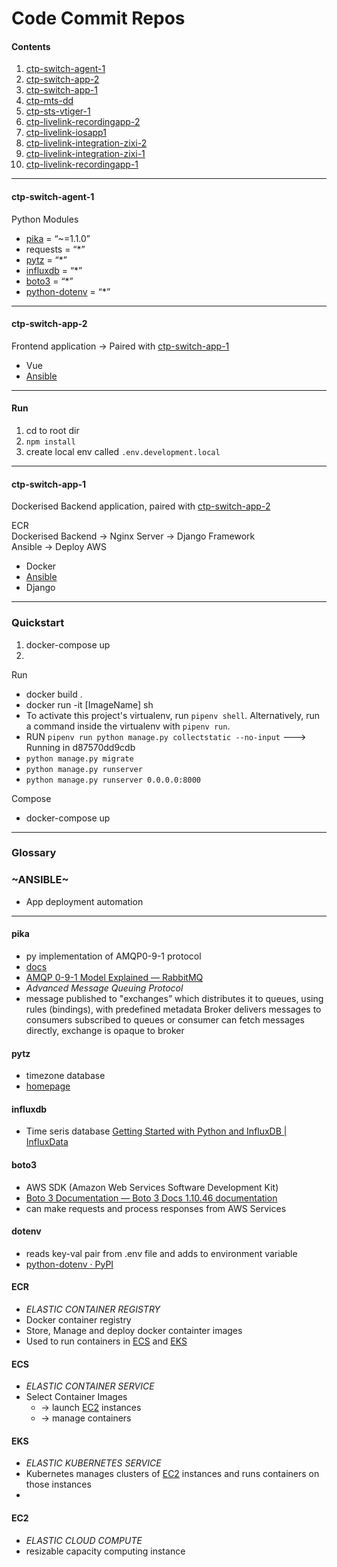 Code Commit Repos
===
#### Contents

1. [ctp-switch-agent-1](#ctp-switch-agent-1)
2. [ctp-switch-app-2](#ctp-switch-app-2)
3. [ctp-switch-app-1](#ctp-switch-app-1)
4. [ctp-mts-dd]()
5. [ctp-sts-vtiger-1](#ctp-sts-vtiger-1)
6. [ctp-livelink-recordingapp-2](#ctp-livelink-recordingapp-2)
7. [ctp-livelink-iosapp1](#ctp-livelink-iosapp1)
8. [ctp-livelink-integration-zixi-2](#ctp-livelink-integration-zixi-2)
9. [ctp-livelink-integration-zixi-1](#ctp-livelink-integration-zixi-1)
10. [ctp-livelink-recordingapp-1](#ctp-livelink-recordingapp-1)

---
#### ctp-switch-agent-1

Python Modules
* [pika](#pika) = “~=1.1.0”
* requests = “*”
* [pytz](#pytz) = “*”
* [influxdb](#pytz) = “*”
* [boto3](#boto3) = “*”
* [python-dotenv](#dotenv) = “*”

---

#### ctp-switch-app-2
Frontend application -> Paired with    [ctp-switch-app-1](#ctp-switch-app-1)
* Vue
* [Ansible](#Ansible)

---
#### Run
1. cd to root dir
2. `npm install`
3. create local env called `.env.development.local`


---

#### ctp-switch-app-1
   Dockerised Backend application, paired with [ctp-switch-app-2](#ctp-switch-app-2)

ECR  
Dockerised Backend -> Nginx Server -> Django Framework  
Ansible -> Deploy AWS

* Docker
* [Ansible](#Ansible)
* Django

---
### Quickstart
1. docker-compose up
2. 

Run

- docker build .
- docker run -it [ImageName] sh
- To activate this project's virtualenv, run `pipenv shell`.
Alternatively, run a command inside the virtualenv with `pipenv run`.
- RUN `pipenv run python manage.py collectstatic --no-input`
 ---> Running in d87570dd9cdb
- `python manage.py migrate`
- `python manage.py runserver`
- `python manage.py runserver 0.0.0.0:8000`

Compose

- docker-compose up

---

### Glossary

<a name="Ansible"></a>
### 	 ~ANSIBLE~
* App deployment automation

---
#### pika
- py implementation of AMQP0-9-1 protocol
- [docs](https://pika.readthedocs.io/en/stable/https://pika.readthedocs.io/en/stable/)
- [AMQP 0-9-1 Model Explained — RabbitMQ](https://www.rabbitmq.com/tutorials/amqp-concepts.html)
- *Advanced Message Queuing Protocol*
- message published to "exchanges” which distributes it to queues, using rules (bindings), with predefined metadata
Broker delivers messages to consumers subscribed to queues or consumer can fetch messages directly, exchange is opaque to broker

#### pytz
- timezone database
- [homepage](https://pythonhosted.org/pytz/https://pythonhosted.org/pytz/)

#### influxdb 
- Time seris database
[Getting Started with Python and InfluxDB | InfluxData](https://www.influxdata.com/blog/getting-started-python-influxdb/)


#### boto3
 - AWS SDK (Amazon Web Services Software Development Kit)
- [Boto 3 Documentation — Boto 3 Docs 1.10.46 documentation](https://boto3.amazonaws.com/v1/documentation/api/latest/index.html)
- can make requests and process responses from AWS Services


#### dotenv 
- reads key-val pair from .env file and adds to environment variable
- [python-dotenv · PyPI](https://pypi.org/project/python-dotenv/)

#### ECR
- *ELASTIC CONTAINER REGISTRY*
- Docker container registry
- Store, Manage and deploy docker containter images
- Used to run containers in [ECS](#ecs) and [EKS](#eks)

#### ECS
- *ELASTIC CONTAINER SERVICE*
- Select Container Images
  - -> launch [EC2](#ec2) instances
  - -> manage containers

#### EKS
- *ELASTIC KUBERNETES SERVICE*
- Kubernetes manages clusters of [EC2](#ec2) instances and runs containers on those instances
- 

#### EC2
- *ELASTIC CLOUD COMPUTE*
- resizable capacity computing instance
